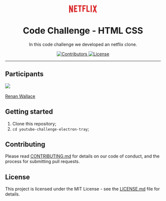 <h1 align="center">
<br>
  <img src="assets/images/logo.png" alt="Netfllix Clone" width="90">
<br>
<br>
Code Challenge - HTML CSS
</h1>

<p align="center">In this code challenge we developed an netflix clone.</p>

<p align="center">
  <a href="https://github.com/wallacerenan/aula-react/graphs/contributors">
    <img src="https://img.shields.io/github/contributors/wallacerenan/aula-react?color=%237159c1&logoColor=%237159c1&style=flat" alt="Contributors">
  </a>
  <a href="https://opensource.org/licenses/MIT">
    <img src="https://img.shields.io/github/license/wallacerenan/aula-react?color=%237159c1&logo=mit" alt="License">
  </a>
</p>

<hr>

## Participants

[<img src="https://avatars.githubusercontent.com/u/79864236?v=4" width="75px;"/>](https://github.com/wallacerenan)

[Renan Wallace](https://github.com/wallacerenan)

## Getting started

1. Clone this repository;
2. `cd youtube-challenge-electron-tray`;<br />

## Contributing

Please read [CONTRIBUTING.md](CONTRIBUTING.md) for details on our code of conduct, and the process for submitting pull requests.

## License

This project is licensed under the MIT License - see the [LICENSE.md](LICENSE.md) file for details.